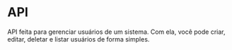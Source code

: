 # API
API feita para gerenciar usuários de um sistema. Com ela, você pode criar, editar, deletar e listar usuários de forma simples.
